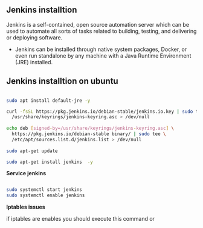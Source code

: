 ## Jenkins installtion

Jenkins is a self-contained, open source automation server which can be used to automate all sorts of tasks related to building, testing, and delivering or deploying software.

* Jenkins can be installed through native system packages, Docker, or even run standalone by any machine with a Java Runtime Environment (JRE) installed.


## Jenkins installtion on ubuntu

```bash

sudo apt install default-jre -y

curl -fsSL https://pkg.jenkins.io/debian-stable/jenkins.io.key | sudo tee \
  /usr/share/keyrings/jenkins-keyring.asc > /dev/null
  
echo deb [signed-by=/usr/share/keyrings/jenkins-keyring.asc] \
  https://pkg.jenkins.io/debian-stable binary/ | sudo tee \
  /etc/apt/sources.list.d/jenkins.list > /dev/null
  
sudo apt-get update

sudo apt-get install jenkins  -y

```

**Service jenkins**

```bash

sudo systemctl start jenkins
sudo systemctl enable jenkins

```

**Iptables issues**

if iptables are enables you should execute this command or 





